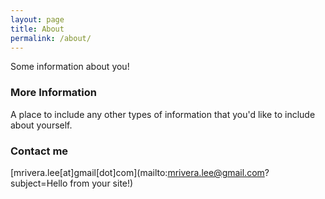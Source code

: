 ```yaml
---
layout: page
title: About
permalink: /about/
---
```


Some information about you!

### More Information

A place to include any other types of information that you'd like to include about yourself.

### Contact me

[mrivera.lee[at]gmail[dot]com](mailto:mrivera.lee@gmail.com?subject=Hello from your site!)
